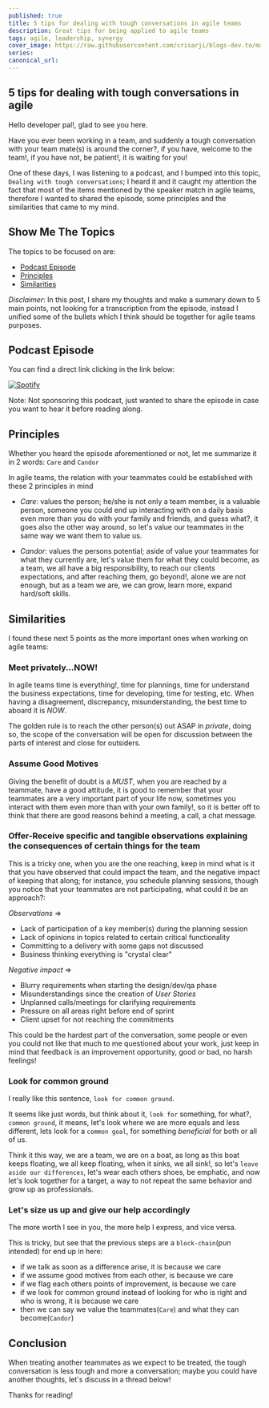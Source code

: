 ```yaml
---
published: true
title: 5 tips for dealing with tough conversations in agile teams
description: Great tips for being applied to agile teams
tags: agile, leadership, synergy
cover_image: https://raw.githubusercontent.com/crisarji/blogs-dev.to/master/blog-posts/2022-01-handle-tough-conversations/assets/5-tips-for-handling-tough-conversations.png
series:
canonical_url:
---
```


## 5 tips for dealing with tough conversations in agile

Hello developer pal!, glad to see you here.

Have you ever been working in a team, and suddenly a tough conversation with your team mate(s) is around the corner?, if you have, welcome to the team!, if you have not, be patient!, it is waiting for you!

One of these days, I was listening to a podcast, and I bumped into this topic, `Dealing with tough conversations`; I heard it and it caught my attention the fact that most of the items mentioned by the speaker match in agile teams, therefore I wanted to shared the episode, some principles and the similarities that came to my mind.

## Show Me The Topics

The topics to be focused on are:

- [Podcast Episode](#podcast-episode)
- [Principles](#principles)
- [Similarities](#similarities)

_Disclaimer_: In this post, I share my thoughts and make a summary down to 5 main points, not looking for a transcription from the episode, instead I unified some of the bullets which I think should be together for agile teams purposes.

## Podcast Episode

You can find a direct link clicking in the link below:

[![Spotify](https://spotify-api-py.vercel.app/api/spotify?podcast_id=5Tx9Zr4AImvrdHuJ1lswUw)](https://open.spotify.com/episode/2siRWLri2NZzCTbW3XOvEa)

Note: Not sponsoring this podcast, just wanted to share the episode in case you want to hear it before reading along.

## Principles

Whether you heard the episode aforementioned or not, let me summarize it in 2 words: `Care` and `Candor`

In agile teams, the relation with your teammates could be established with these 2 principles in mind

- _Care_: values the person; he/she is not only a team member, is a valuable person, someone you could end up interacting with on a daily basis even more than you do with your family and friends, and guess what?, it goes also the other way around, so let's value our teammates in the same way we want them to value us.

- _Candor_: values the persons potential; aside of value your teammates for what they currently are, let's value them for what they could become, as a team, we all have a big responsibility, to reach our clients expectations, and after reaching them, go beyond!, alone we are not enough, but as a team we are, we can grow, learn more, expand hard/soft skills.

## Similarities

I found these next 5 points as the more important ones when working on agile teams:

### Meet privately...NOW!

In agile teams time is everything!, time for plannings, time for understand the business expectations, time for developing, time for testing, etc. When having a disagreement, discrepancy, misunderstanding, the best time to aboard it is _NOW_.

The golden rule is to reach the other person(s) out ASAP in _private_, doing so, the scope of the conversation will be open for discussion between the parts of interest and close for outsiders.

### Assume Good Motives

Giving the benefit of doubt is a _MUST_, when you are reached by a teammate, have a good attitude, it is good to remember that your teammates are a very important part of your life now, sometimes you interact with them even more than with your own family!, so it is better off to think that there are good reasons behind a meeting, a call, a chat message.

### Offer-Receive specific and tangible observations explaining the consequences of certain things for the team

This is a tricky one, when you are the one reaching, keep in mind what is it that you have observed that could impact the team, and the negative impact of keeping that along; for instance, you schedule planning sessions, though you notice that your teammates are not participating, what could it be an approach?:

_Observations_ =>

- Lack of participation of a key member(s) during the planning session
- Lack of opinions in topics related to certain critical functionality
- Committing to a delivery with some gaps not discussed
- Business thinking everything is "crystal clear"

_Negative impact_ =>

- Blurry requirements when starting the design/dev/qa phase
- Misunderstandings since the creation of _User Stories_
- Unplanned calls/meetings for clarifying requirements
- Pressure on all areas right before end of sprint
- Client upset for not reaching the commitments

This could be the hardest part of the conversation, some people or even you could not like that much to me questioned about your work, just keep in mind that feedback is an improvement opportunity, good or bad, no harsh feelings!

### Look for common ground

I really like this sentence, `look for common ground`.

It seems like just words, but think about it, `look for` something, for what?, `common ground`, it means, let's look where we are more equals and less different, lets look for a `common goal`, for something _beneficial_ for both or all of us.

Think it this way, we are a team, we are on a boat, as long as this boat keeps floating, we all keep floating, when it sinks, we all sink!, so let's `leave aside our differences`, let's wear each others shoes, be emphatic, and now let's look together for a target, a way to not repeat the same behavior and grow up as professionals.

### Let's size us up and give our help accordingly

The more worth I see in you, the more help I express, and vice versa.

This is tricky, but see that the previous steps are a `block-chain`(pun intended) for end up in here:

- if we talk as soon as a difference arise, it is because we care
- if we assume good motives from each other, is because we care
- if we flag each others points of improvement, is because we care
- if we look for common ground instead of looking for who is right and who is wrong, it is because we care
- then we can say we value the teammates(`Care`) and what they can become(`Candor`)

## Conclusion

When treating another teammates as we expect to be treated, the tough conversation is less tough and more a conversation; maybe you could have another thoughts, let's discuss in a thread below!

Thanks for reading!
